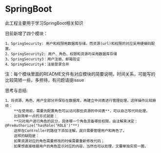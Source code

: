 # SpringBoot
此工程主要用于学习SpringBoot相关知识

目前新增了四个模块：

    1、SpringSecurity: 用户和权限用数据库存储，而资源(url)和权限的对应采用硬编码配置。
    2、SpringSecurity2: 用户、角色、权限和资源均采用数据库存储
    3、SpringSecurity3：用户注册、邮箱验证
    4、SpringSecurity4：注册登录合并
    
注：每个模块里面的README文件有对应模块的简要说明，时间关系，可能写的比较简陋一些，多担待，有问题请提issue
    
    
思考与总结:

    1、将资源、角色、用户全部分开保存在数据库，再建立中间表进行管理处理，这样操作比较麻烦：
        **在使用前，需要先配置角色可以访问那些资源的中间表**，可以自己写代码处理，
        比较简单一点的方式就是：
        **只对用户进行角色的区分，具体哪一个角色具备哪些权限，由注解来决定：@PreAuthorize("hasRole('ROLE')"**)
        这样在Controller的路径下添加注解，就只需要管理用户和角色了，
        这样的缺陷是：
        如果资源对应的角色需要修改的时候需要重新修改代码；
        如果想直接根据用户的角色显示对应的内容，当然也可以处理，又要单独实现一圈，
        
